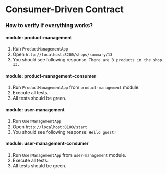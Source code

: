 # Consumer-Driven Contract
### How to verify if everything works?
#### module: product-management
1. Run `ProductManagementApp`
2. Open `http://localhost:8200/shops/summary/13`
3. You should see following response: `There are 3 products in the shop 13.`

#### module: product-management-consumer
1. Run `ProductManagementApp` from `product-management` module.
2. Execute all tests.
3. All tests should be green.

#### module: user-management
1. Run `UserManagementApp`
2. Open `http://localhost:8100/start`
3. You should see following response: `Hello guest!`

#### module: user-management-consumer
1. Run `UserManagementApp` from `user-management` module.
2. Execute all tests.
3. All tests should be green.
